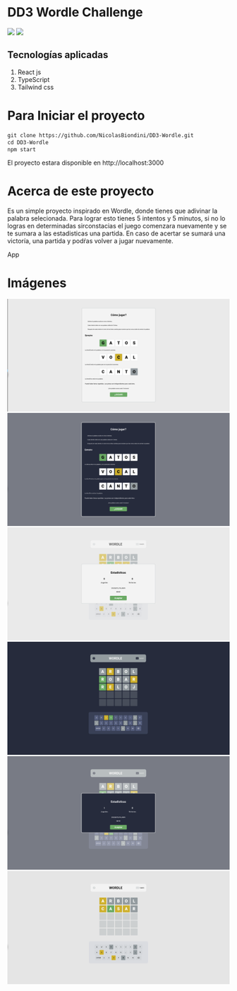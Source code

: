 # DD3 Wordle Challenge

<div styles={"display: inline"}> 
   <img src="https://img.shields.io/badge/React-20232A?style=for-the-badge&logo=react&logoColor=61DAFB" />
   <img src="https://img.shields.io/badge/TypeScript-007ACC?style=for-the-badge&logo=typescript&logoColor=white" />
</div>

## Tecnologías aplicadas

 1. React js
 2. TypeScript
 3. Tailwind css

# Para Iniciar el proyecto
    git clone https://github.com/NicolasBiondini/DD3-Wordle.git
    cd DD3-Wordle
    npm start

El proyecto estara disponible en http://localhost:3000

# Acerca de este proyecto
Es un simple proyecto inspirado en Wordle, donde tienes que adivinar la palabra selecionada. Para lograr esto tienes 5 intentos y 5 minutos, si no lo logras en determinadas sirconstacias el juego comenzara nuevamente y se te sumara a las estadisticas una partida. En caso de acertar se sumará una victoría, una partida y podŕas volver a jugar nuevamente. 

App

# Imágenes

![Screenshot](https://github.com/NicolasBiondini/DD3-Wordle/blob/main/assets/5.png)
![Screenshot](https://github.com/NicolasBiondini/DD3-Wordle/blob/main/assets/1.png)
![Screenshot](https://github.com/NicolasBiondini/DD3-Wordle/blob/main/assets/6.png)
![Screenshot](https://github.com/NicolasBiondini/DD3-Wordle/blob/main/assets/2.png)
![Screenshot](https://github.com/NicolasBiondini/DD3-Wordle/blob/main/assets/3.png)
![Screenshot](https://github.com/NicolasBiondini/DD3-Wordle/blob/main/assets/4.png)
